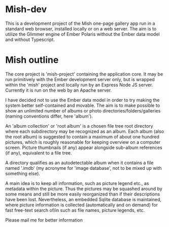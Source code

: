 # Mish-dev

This is a development project of the Mish one-page gallery app run in a standard web browser, installed locally or on a web server. The aim is to utilize the Glimmer engine of Ember Polaris without the Ember data model and without Typescript.

# Mish outline

The core project is 'mish-project' containing the application core. It may be run primitively with the Ember development server only, but is wrapped within the 'mish' project and locally run by an Express Node JS server. Currently it is run on the web by an Apache server.

I have decided not to use the Ember data model in order to try making the system better self-contained and movable. The aim is to make possible to show an unlimited number of albums or photo directories/folders/galleries (naming conventions differ, here 'album').

An 'album collection' or 'root album' is a chosen file tree root directory where each subdirectory may be recognized as an album. Each album (also the root album) is suggested to contain a maximum of about one hundred pictures, which is roughly reasonable for keeping overview on a computer screen. Picture thumbnails (if any) appear alongside sub-album references (if any), equivalent to a file tree.

A directory qualifies as an autodetectable album when it contains a file named '.imdb' (my acronyme for 'image database', not to be mixed up with something else).

A main idea is to keep all information, such as picture legend etc., as metadata within the picture. Thus the pictures may be squashed around by some means and still be more easily reorganized than if their descriptions have been lost. Nevertheless, an embedded Sqlite database is maintained, where picture information is collected (automatically and on demand) for fast free-text search of/in such as file names, picture legends, etc.

Please mail me for better information

